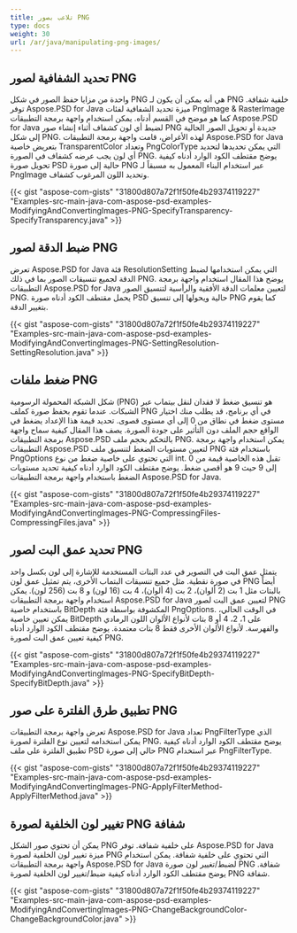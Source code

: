```yaml
---
title: تلاعب بصور PNG
type: docs
weight: 30
url: /ar/java/manipulating-png-images/
---
```


## **تحديد الشفافية لصور PNG**
واحدة من مزايا حفظ الصور في شكل PNG هي أنه يمكن أن يكون لـ PNG خلفية شفافة. توفر Aspose.PSD for Java ميزة تحديد الشفافية لفئات PngImage & RasterImage كما هو موضح في القسم أدناه. يمكن استخدام واجهة برمجة التطبيقات Aspose.PSD for Java لضبط أي لون كشفاف أثناء إنشاء صور PNG جديدة أو تحويل الصور الحالية إلى شكل PNG. لهذه الأغراض، قامت واجهة برمجة التطبيقات Aspose.PSD for Java بتعريض خاصية TransparentColor وتعداد PngColorType التي يمكن تحديدها لتحديد أي لون يجب عرضه كشفاف في الصورة PNG. يوضح مقتطف الكود الوارد أدناه كيفية تحويل صورة PSD حالية إلى صورة PNG عبر استخدام البناء المعمول به مسبقاً لـ PngImage وتحديد اللون المرغوب كشفاف.

{{< gist "aspose-com-gists" "31800d807a72f1f50fe4b29374119227" "Examples-src-main-java-com-aspose-psd-examples-ModifyingAndConvertingImages-PNG-SpecifyTransparency-SpecifyTransparency.java" >}}
## **ضبط الدقة لصور PNG**
تعرض Aspose.PSD for Java فئة ResolutionSetting التي يمكن استخدامها لضبط الدقة لجميع تنسيقات الصور بما في ذلك PNG. يوضح هذا المقال استخدام واجهة برمجة التطبيقات Aspose.PSD for Java لتعيين معلمات الدقة الأفقية والرأسية لتنسيق الصور PNG. يحمل مقتطف الكود أدناه صورة PSD حالية ويحولها إلى تنسيق PNG كما يقوم بتغيير الدقة.

{{< gist "aspose-com-gists" "31800d807a72f1f50fe4b29374119227" "Examples-src-main-java-com-aspose-psd-examples-ModifyingAndConvertingImages-PNG-SettingResolution-SettingResolution.java" >}}
## **ضغط ملفات PNG**
شكل الشبكة المحمولة الرسومية (PNG) هو تنسيق ضغط لا فقدان لنقل بيتماب عبر الشبكات. عندما تقوم بحفظ صورة كملف PNG في أي برنامج، قد يطلب منك اختيار مستوى ضغط في نطاق من 0 إلى أي مستوى قصوى. تحديد قيمة هذا الإعداد يضغط في الواقع حجم الملف دون التأثير على جودة الصورة. يصف هذا المقال كيفية سماح واجهة برمجة التطبيقات Aspose.PSD بالتحكم بحجم ملف PNG. يمكن استخدام واجهة برمجة التطبيقات Aspose.PSD لتعيين مستويات الضغط لتنسيق ملف PNG باستخدام فئة PngOptions التي تحتوي على خاصية ضغط من نوع int. تقبل هذه الخاصية قيمة من 0 إلى 9 حيث 9 هو أقصى ضغط. يوضح مقتطف الكود الوارد أدناه كيفية تحديد مستويات الضغط باستخدام واجهة برمجة التطبيقات Aspose.PSD for Java.

{{< gist "aspose-com-gists" "31800d807a72f1f50fe4b29374119227" "Examples-src-main-java-com-aspose-psd-examples-ModifyingAndConvertingImages-PNG-CompressingFiles-CompressingFiles.java" >}}
## **تحديد عمق البت لصور PNG**
يتمثل عمق البت في التصوير في عدد البتات المستخدمة للإشارة إلى لون بكسل واحد في صورة نقطية. مثل جميع تنسيقات البتماب الأخرى، يتم تمثيل عمق لون PNG أيضاً بالبتات مثل 1 بت (2 ألوان)، 2 بت (4 ألوان)، 4 بت (16 لون) و 8 بت (256 لون). يمكن استخدام واجهة برمجة التطبيقات Aspose.PSD for Java لتعيين عمق البت لصور PNG باستخدام خاصية BitDepth المكشوفة بواسطة فئة PngOptions. في الوقت الحالي، يمكن تعيين خاصية BitDepth على 1، 2، 4 أو 8 بتات لأنواع الألوان اللون الرمادي والفهرسة. لأنواع الألوان الأخرى فقط 8 بتات معتمدة. يوضح مقتطف الكود الوارد أدناه كيفية تعيين عمق البت لصورة PNG.

{{< gist "aspose-com-gists" "31800d807a72f1f50fe4b29374119227" "Examples-src-main-java-com-aspose-psd-examples-ModifyingAndConvertingImages-PNG-SpecifyBitDepth-SpecifyBitDepth.java" >}}
## **تطبيق طرق الفلترة على صور PNG**
تعرض واجهة برمجة التطبيقات Aspose.PSD for Java تعداد PngFilterType الذي يمكن استخدامه لتعيين نوع الفلترة لصورة PNG. يوضح مقتطف الكود الوارد أدناه كيفية تطبيق الفلترة على ملف PSD حالي إلى صورة PNG عبر استخدام PngFilterType.

{{< gist "aspose-com-gists" "31800d807a72f1f50fe4b29374119227" "Examples-src-main-java-com-aspose-psd-examples-ModifyingAndConvertingImages-PNG-ApplyFilterMethod-ApplyFilterMethod.java" >}}
## **تغيير لون الخلفية لصورة PNG شفافة**
يمكن أن تحتوي صور الشكل PNG على خلفية شفافة. توفر Aspose.PSD for Java ميزة تغيير لون الخلفية لصورة PNG التي تحتوي على خلفية شفافة. يمكن استخدام واجهة برمجة التطبيقات Aspose.PSD for Java لضبط/تغيير لون صورة PNG شفافة. يوضح مقتطف الكود الوارد أدناه كيفية ضبط/تغيير لون الخلفية لصورة PNG شفافة.

{{< gist "aspose-com-gists" "31800d807a72f1f50fe4b29374119227" "Examples-src-main-java-com-aspose-psd-examples-ModifyingAndConvertingImages-PNG-ChangeBackgroundColor-ChangeBackgroundColor.java" >}}